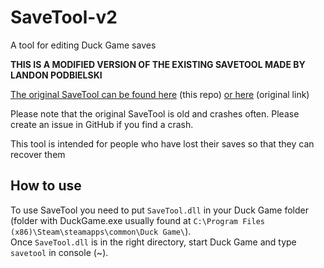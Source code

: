 # SaveTool-v2
A tool for editing Duck Game saves  
  
**THIS IS A MODIFIED VERSION OF THE EXISTING SAVETOOL MADE BY LANDON PODBIELSKI**  
  
[The original SaveTool can be found here](SaveTool-Original/) (this repo) [or here](http://www.wonthelp.info/DuckGame_SaveTool.zip) (original link)  
  
Please note that the original SaveTool is old and crashes often. 
Please create an issue in GitHub if you find a crash. 
  
This tool is intended for people who have lost their saves so that they can recover them
## How to use
To use SaveTool you need to put `SaveTool.dll` in your Duck Game folder (folder with DuckGame.exe usually found at `C:\Program Files (x86)\Steam\steamapps\common\Duck Game\`).  
Once `SaveTool.dll` is in the right directory, start Duck Game and type `savetool` in console (~).
